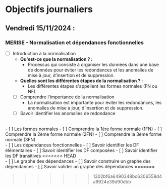 # Objectifs journaliers

## Vendredi 15/11/2024 :

### MERISE - Normalisation et dépendances fonctionnelles

- [ ] Introduction à la normalisation
  - **Qu'est-ce que la normalisation ? :**
    - Processus qui consiste à organiser les données dans une base de données pour éviter les redondances et les anomalies de mise à jour, d’insertion et de suppression.
  - **Quelles sont les différentes étapes de la normalisation ? :**
    - Les différentes étapes s'appellent les formes normales (FN ou NF).
  - [ ] Comprendre l'importance de la normalisation
    - La normalisation est importante pour éviter les redondances, les anomalies de mise à jour, d’insertion et de suppression.
  - [ ] Savoir identifier les anomalies de redondance
<br>
- [ ] Les formes normales
  - [ ] Comprendre la 1ère forme normale (1FN)
  - [ ] Comprendre la 2ème forme normale (2FN)
  - [ ] Comprendre la 3ème forme normale (3FN)
<br>
- [ ] Les dépendances fonctionnelles
  - [ ] Savoir identifier les DF élémentaires
  - [ ] Savoir identifier les DF composées
  - [ ] Savoir identifier les DF transitives
<<<<<<< HEAD
<br>
- [ ] Le graphe des dépendances
  - [ ] Savoir construire un graphe des dépendances
  - [ ] Savoir valider un graphe des dépendances
=======

>>>>>>> 1302bf6a6490348bc6306558d4a9924e39d90dbb

